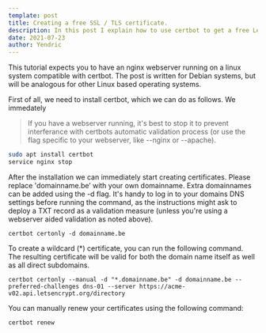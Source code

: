 ```yaml
---
template: post
title: Creating a free SSL / TLS certificate.
description: In this post I explain how to use certbot to get a free Let's Encrypt SSL certificate.
date: 2021-07-23
author: Yendric
---
```


This tutorial expects you to have an nginx webserver running on a linux system compatible with certbot. The post is written for Debian systems, but will be analogous for other Linux based operating systems.

First of all, we need to install certbot, which we can do as follows. We immedately

> If you have a webserver running, it's best to stop it to prevent interferance with certbots automatic validation process (or use the flag specific to your webserver, like --nginx or --apache).

```bash
sudo apt install certbot
service nginx stop
```

After the installation we can immediately start creating certificates. Please replace 'domainname.be’ with your own domainname. Extra domainnames can be added using the -d flag. It's handy to log in to your domains DNS settings before running the command, as the instructions might ask to deploy a TXT record as a validation measure (unless you're using a webserver aided validation as noted above).

```
certbot certonly -d domainname.be
```

To create a wildcard (\*) certificate, you can run the following command. The resulting certificate will be valid for both the domain name itself as well as all direct subdomains.

```
certbot certonly --manual -d "*.domainname.be" -d domainname.be --preferred-challenges dns-01 --server https://acme-v02.api.letsencrypt.org/directory
```

You can manually renew your certificates using the following command:

```
certbot renew
```
